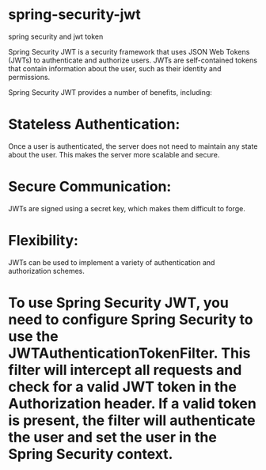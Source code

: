 # spring-security-jwt
spring security and jwt token

Spring Security JWT is a security framework that uses JSON Web Tokens (JWTs) to authenticate and authorize users. JWTs are self-contained tokens that contain information about the user, such as their identity and permissions.

Spring Security JWT provides a number of benefits, including:

# Stateless Authentication:
Once a user is authenticated, the server does not need to maintain any state about the user. This makes the server more scalable and secure.

# Secure Communication:
JWTs are signed using a secret key, which makes them difficult to forge.

# Flexibility:
 JWTs can be used to implement a variety of authentication and authorization schemes.

# To use Spring Security JWT, you need to configure Spring Security to use the JWTAuthenticationTokenFilter. This filter will intercept all requests and check for a valid JWT token in the Authorization header. If a valid token is present, the filter will authenticate the user and set the user in the Spring Security context.
